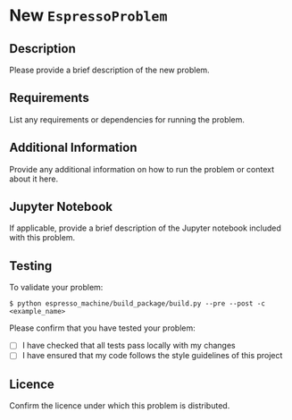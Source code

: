 # New `EspressoProblem`

## Description

Please provide a brief description of the new problem.

## Requirements

List any requirements or dependencies for running the problem.

## Additional Information

Provide any additional information on how to run the problem or context about it here.

## Jupyter Notebook

If applicable, provide a brief description of the Jupyter notebook included with this problem.

## Testing

To validate your problem:

```console
$ python espresso_machine/build_package/build.py --pre --post -c <example_name>
```

Please confirm that you have tested your problem:

- [ ] I have checked that all tests pass locally with my changes
- [ ] I have ensured that my code follows the style guidelines of this project

## Licence

Confirm the licence under which this problem is distributed.
